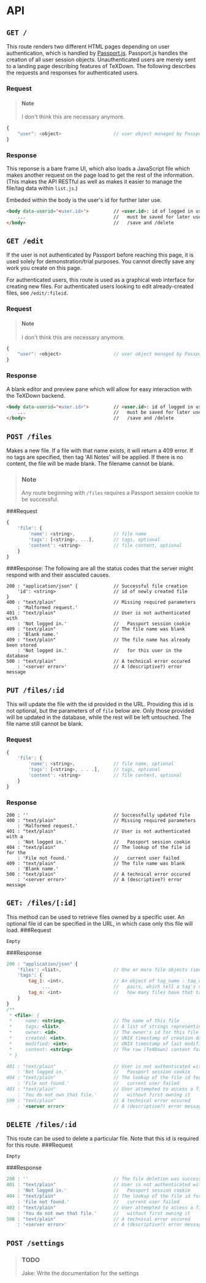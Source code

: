 # API

## `GET /`
This route renders two different HTML pages depending on user authentication, which is handled by [Passport.js](http://passportjs.org/). Passport.js handles the creation of all user session objects. Unauthenticated users are merely sent to a landing page describing features of TeXDown. The following descrbes the requests and responses for authenticated users.
### Request
> #### Note
> I don't think this are necessary anymore.

~~~Javascript
{
    "user": <object>                   // user object managed by Passport (*)
}
~~~

### Response
This reponse is a bare frame UI, which also loads a JavaScript file which makes another request on the page load to get the rest of the information. (This makes the API RESTful as well as makes it easier to manage the file/tag data within `list.js`.)

Embeded within the body is the user's id for further later use. 
~~~HTML
<body data-userid="<user.id>">         // <user.id>: id of logged in user, 
    ...                                //   must be saved for later use in 
</body>                                //   /save and /delete
~~~

## `GET /edit`
If the user is not authenticated by Passport before reaching this page, it is used solely for demonstration/trial purposes. You cannot directly save any work you create on this page. 

For authenticated users, this route is used as a graphical web interface for creating new files. For authenticated users looking to edit already-created files, see `/edit/:fileid`.

### Request
> #### Note
> I don't think this are necessary anymore.

~~~Javascript
{
    "user": <object>                   // user object managed by Passport (*)
}
~~~

### Response
A blank editor and preview pane which will allow for easy interaction with the TeXDown backend.
~~~HTML
<body data-userid="<user.id>">         // <user.id>: id of logged in user, 
    ...                                //   must be saved for later use in 
</body>                                //   /save and /delete
~~~

## `POST /files`
Makes a new file.  If a file with that name exists, it will return a 409 error.
If no tags are specified, then tag 'All Notes' will be applied.  If there is no
content, the file will be made blank. The filename cannot be blank.

> ### Note
> Any route beginning with `/files` requires a Passport session cookie to be
> successful.

###Request 
~~~Javascript
{
    'file': {
        'name': <string>,              // file name
        'tags': [<string>, ...],       // tags, optional
        'content': <string>            // file content, optional
    }
}
~~~
###Response: 
The following are all the status codes that the server might respond with and 
their assciated causes.
~~~
200 : "application/json" {             // Successful file creation
    'id': <string>                     // id of newly created file
}
400 : "text/plain"                     // Missing required parameters
    : 'Malformed request.'
401 : "text/plain"                     // User is not authenticated with
    : 'Not logged in.'                 //   Passport session cookie
409 : "text/plain"                     // The file name was blank
    : 'Blank name.'
409 : "text/plain"                     // The file name has already been stored
    : 'Not logged in.'                 //   for this user in the database
500 : "text/plain"                     // A technical error occured
    : '<server error>'                 // A (descriptive?) error message
~~~

## `PUT /files/:id`
This will update the file with the id provided in the URL. Providing this id is
not optional, but the parameters of of `file` below are. Only those provided 
will be updated in the database, while the rest will be left untouched. The 
file name still cannot be blank.
### Request 
~~~Javascript
{
    'file': {
        'name': <string>,              // file name, optional
        'tags': [<string>, . . .],     // tags, optional
        'content': <string>            // file content, optional
    }
}
~~~

### Response 
~~~
200 : ''                               // Successfully updated file
400 : "text/plain"                     // Missing required parameters
    : 'Malformed request.'
401 : "text/plain"                     // User is not authenticated with a
    : 'Not logged in.'                 //   Passport session cookie
404 : "text/plain"                     // The lookup of the file id for the
    : 'File not found.'                //   current user failed
409 : "text/plain"                     // The file name was blank
    : 'Blank name.'
500 : "text/plain"                     // A technical error occured
    : '<server error>'                 // A (descriptive?) error message
~~~

## `GET: /files/[:id]`
This method can be used to retrieve files owned by a specific user. An optional
file id can be specified in the URL, in which case only this file will load.
###Request
~~~
Empty
~~~

###Response
~~~Javascript
200 : "application/json" {
    'files': <list>,                   // One or more file objects (see below)
    'tags': {
        tag_1: <int>,                  // An object of tag_name : taq_quanity
             ...                       //   pairs, which tell a tag's name and
        tag_n: <int>                   //   how many files have that tag
    }
}
/**
 * <file>: {
 *     name: <string>,                 // The name of this file
 *     tags: <list>,                   // A list of strings representing tags
 *     owner: <id>,                    // The owner's id for this file
 *     created: <int>,                 // UNIX timestamp of creation date
 *     modified: <int>,                // UNIX timestamp of last modified date
 *     content: <string>               // The raw (TeXDown) content for note
 * }

401 : "text/plain"                     // User is not authenticated with a
    : 'Not logged in.'                 //   Passport session cookie
404 : "text/plain"                     // The lookup of the file id for the
    : 'File not found.'                //   current user failed
403 : "text/plain"                     // User attempted to access a file 
    : 'You do not own that file.'      //   without first owning it
500 : "text/plain"                     // A technical error occured
    : '<server error>'                 // A (descriptive?) error message
~~~

## `DELETE /files/:id`
This route can be used to delete a particular file. Note that this id _is_
required for this route.
###Request
~~~
Empty
~~~
###Response
~~~Javascript
200 : ''                               // The file deletion was successful
401 : "text/plain"                     // User is not authenticated with a
    : 'Not logged in.'                 //   Passport session cookie
404 : "text/plain"                     // The lookup of the file id for the
    : 'File not found.'                //   current user failed
403 : "text/plain"                     // User attempted to access a file 
    : 'You do not own that file.'      //   without first owning it
500 : "text/plain"                     // A technical error occured
    : '<server error>'                 // A (descriptive?) error message
~~~


## `POST /settings`
> ### TODO
> Jake: Write the documentation for the settings
